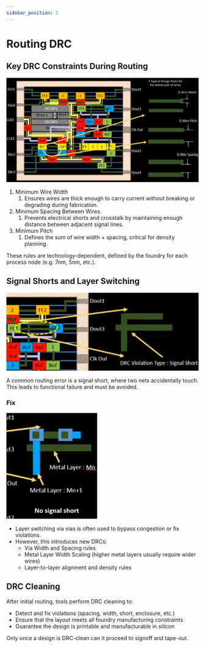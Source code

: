 ```yaml
---
sidebar_position: 2
---
```



# Routing DRC

## Key DRC Constraints During Routing

![wire width drc](./Routing-DRC-Images/parallel-error.png)

1. Minimum Wire Width
   1. Ensures wires are thick enough to carry current without breaking or degrading during fabrication.
2. Minimum Spacing Between Wires
   1. Prevents electrical shorts and crosstalk by maintaining enough distance between adjacent signal lines.
3. Minimum Pitch
   1. Defines the sum of wire width + spacing, critical for density planning.

These rules are technology-dependent, defined by the foundry for each process node (e.g. 7nm, 5nm, etc.).

## Signal Shorts and Layer Switching

![drc wire short](./Routing-DRC-Images/short.png)

A common routing error is a signal short, where two nets accidentally touch. This leads to functional failure and must be avoided.

### Fix

![drc wire short](./Routing-DRC-Images/short-fix.png)

* Layer switching via vias is often used to bypass congestion or fix violations.
* However, this introduces new DRCs:
  * Via Width and Spacing rules
  * Metal Layer Width Scaling (higher metal layers usually require wider wires)
  * Layer-to-layer alignment and density rules

## DRC Cleaning

After initial routing, tools perform DRC cleaning to:

* Detect and fix violations (spacing, width, short, enclosure, etc.)
* Ensure that the layout meets all foundry manufacturing constraints
* Guarantee the design is printable and manufacturable in silicon

Only once a design is DRC-clean can it proceed to signoff and tape-out.
